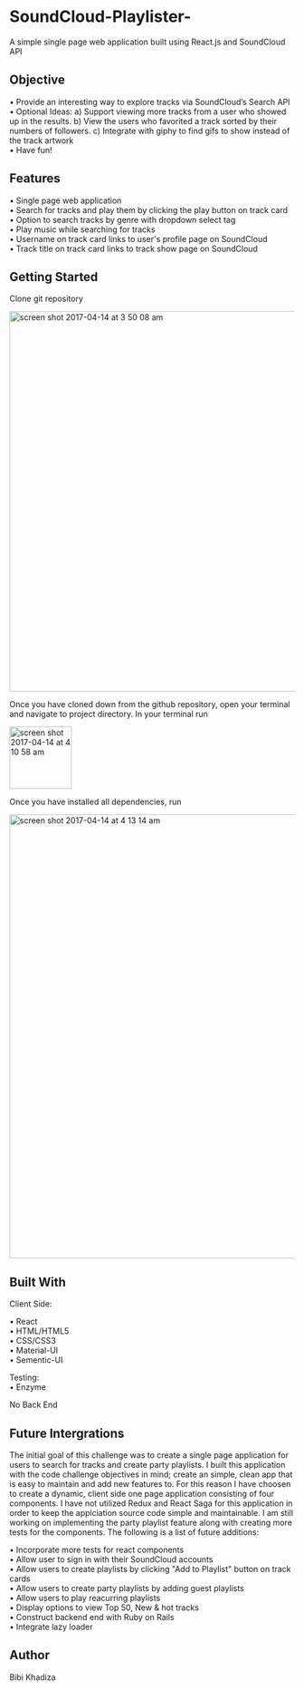 # SoundCloud-Playlister-
A simple single page web application built using React.js and SoundCloud API

## Objective
  • Provide an interesting way to explore tracks via SoundCloud’s Search API \
  • Optional Ideas: a) Support viewing more tracks from a user who showed up in the results.
                    b) View the users who favorited a track sorted by their numbers of followers. 
                    c) Integrate with giphy to find gifs to show instead of the track artwork\
  • Have fun!

## Features

  • Single page web application \
  • Search for tracks and play them by clicking the play button on track card \
  • Option to search tracks by genre with dropdown select tag \
  • Play music while searching for tracks   
  • Username on track card links to user's profile page on SoundCloud \
  • Track title on track card links to track show page on SoundCloud 

## Getting Started

Clone git repository

<img width="671" alt="screen shot 2017-04-14 at 3 50 08 am" src="https://cloud.githubusercontent.com/assets/19143309/25037232/e965eec0-20c5-11e7-9a5b-ed227300f68c.png">

Once you have cloned down from the github repository, open your terminal and navigate to project directory. In your terminal run 

<img width="110" alt="screen shot 2017-04-14 at 4 10 58 am" src="https://cloud.githubusercontent.com/assets/19143309/25037671/7138596c-20c8-11e7-89b3-2e19e1d858ee.png">

Once you have installed all dependencies, run

<img width="783" alt="screen shot 2017-04-14 at 4 13 14 am" src="https://cloud.githubusercontent.com/assets/19143309/25037749/dcbe5268-20c8-11e7-85f7-ae423c0c76e0.png">

## Built With
  Client Side:

  • React \
  • HTML/HTML5 \
  • CSS/CSS3 \
  • Material-UI \
  • Sementic-UI 

  Testing: \
  • Enzyme

  No Back End

## Future Intergrations 
The initial goal of this challenge was to create a single page application for users to search for tracks and create party playlists. I built this application with the code challenge objectives in mind; create an simple, clean app that is easy to maintain and add new features to. For this reason I have choosen to create a dynamic, client side one page application consisting of four components. I have not utilized Redux and React Saga for this application in order to keep the applciation source code simple and maintainable. I am still working on implementing the party playlist feature along with creating more tests for the components. The following is a list of future additions:

  • Incorporate more tests for react components  
  • Allow user to sign in with their SoundCloud accounts \
  • Allow users to create playlists by clicking "Add to Playlist" button on track cards \
  • Allow users to create party playlists by adding guest playlists \
  • Allow users to play reacurring playlists \
  • Display options to view Top 50, New & hot tracks \
  • Construct backend end with Ruby on Rails \
  • Integrate lazy loader

## Author
Bibi Khadiza 







